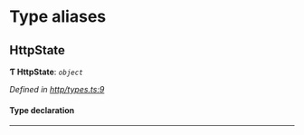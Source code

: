 

# Type aliases

<a id="httpstate"></a>

##  HttpState

**Ƭ HttpState**: *`object`*

*Defined in [http/types.ts:9](https://github.com/polkadot-js/api/blob/9eeb462/packages/rpc-provider/src/http/types.ts#L9)*

#### Type declaration

___

